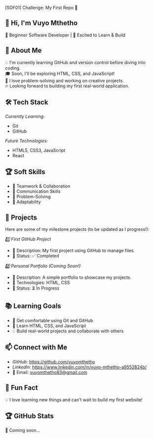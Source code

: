  [SDF01] Challenge: My First Repo 🚀  

## 👋 Hi, I'm Vuyo Mthetho
🌱 Beginner Software Developer | 🚀 Excited to Learn & Build  

## 🎯 About Me  
💡 I'm currently learning GitHub and version control before diving into coding.  
🎓 Soon, I'll be exploring HTML, CSS, and JavaScript!  
🤖 I love problem-solving and working on creative projects.  
🔥 Looking forward to building my first real-world application.  

## 🛠️ Tech Stack  

*Currently Learning:*  
- Git  
- GitHub  

*Future Technologies:*  
- HTML5, CSS3, JavaScript  
- React  

## 🏆 Soft Skills  
- 🤝 Teamwork & Collaboration  
- 📢 Communication Skills  
- 🎯 Problem-Solving  
- 🚀 Adaptability  

## 📌 Projects  
Here are some of my milestone projects (to be updated as I progress!):  

*1️⃣ First GitHub Project*  
- 🔹 Description: My first project using GitHub to manage files.  
- 🔹 Status: ✅ Completed  

*2️⃣ Personal Portfolio (Coming Soon!)*  
- 🔹 Description: A simple portfolio to showcase my projects.  
- 🔹 Technologies: HTML, CSS  
- 🔹 Status: ⏳ In Progress  

## 📚 Learning Goals  
- 🚀 Get comfortable using Git and GitHub  
- 🎨 Learn HTML, CSS, and JavaScript  
- 💡 Build real-world projects and collaborate with others  

## 📫 Connect with Me  
- *GitHub:* https://github.com/vuyomthetho
- *LinkedIn:* https://www.linkedin.com/in/vuyo-mthetho-a9552824b/ 
- 📧 Email: vuyomthetho83@gmail.com  

## 🚀 Fun Fact  
💡 I love learning new things and can't wait to build my first website!  

## 🏆 GitHub Stats  
🚀 Coming soon...